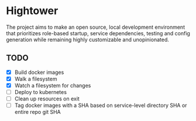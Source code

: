 # Hightower

The project aims to make an open source, local development environment that prioritizes role-based startup, service dependencies, testing and config generation while remaining highly customizable and unopinionated.

## TODO

- [x] Build docker images
- [x] Walk a filesystem
- [x] Watch a filesystem for changes
- [ ] Deploy to kubernetes
- [ ] Clean up resources on exit
- [ ] Tag docker images with a SHA based on service-level directory SHA or entire repo git SHA
